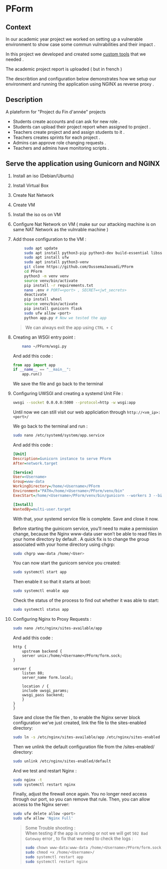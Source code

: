 # PForm 

## Context

In our academic year project we worked on setting up a vulnerable environment to show case some commun vulnrabilities and their impact .

In this project we developed and created some [custom tools](https://github.com/OussemaJaouadi/PFTools) that we needed .

The academic project report is uploaded ( but in french ) 

The describtion and configuration below demonstrates how we setup our environment and running the application using NGINX as reverse proxy .

## Description 

A plateform for "Project du Fin d'année" projects

* Students create accounts and can ask for new role .
* Students can upload their project report when assigned to project .
* Teachers create project and and assign students to it .
* Teachers creates sprints for each project .
* Admins can approve role changing requests .
* Teachers and admins have monitoring scripts .

## Serve the application using Gunicorn and NGINX

1. Install an iso (Debian/Ubuntu)
2. Install Virtual Box
3. Create Nat Network
4. Create VM
5. Install the iso os on VM
6. Configure Nat Network on VM ( make sur our attacking machine is on same NAT Network as the vulnrable machine )
7. Add those configuration to the VM : 
   ```bash
        sudo apt update
        sudo apt install python3-pip python3-dev build-essential libssl-dev libffi-dev python3-setuptools
        sudo apt install ufw
        sudo apt install python3-venv
        git clone https://github.com/OussemaJaouadi/PForm
        cd PForm
        python3 -m venv venv
        source venv/bin/activate
        pip install -r requirements.txt
        nano .env # PORT=<port> , SECRET=<jwt_secrets>
        deactivate
        pip install wheel
        source venv/bin/activate
        pip install gunicorn flask 
        sudo ufw allow <port>
        python app.py # Now we tested the app 
    ```
    > We can always exit the app using `CTRL + C`
8. Creating an WSGI entry point : 
    ```bash
        nano ~/PForm/wsgi.py
    ```
    And add this code :

    ```python
    from app import app
    if __name__ == "__main__":
        app.run()
    ```
    We save the file and go back to the terminal 
9. Configuring UWSGI and creating a systemd Unit File : 
    ```bash
    uwsgi --socket 0.0.0.0:5000 --protocol=http -w wsgi:app
    ```
    Until now we can still visit our web appliciation through `http://<vm_ip>:<port>/`

    We  go back to the terminal and run :
    ```bash
    sudo nano /etc/systemd/system/app.service
    ```
    And add this code :
    ```ini
    [Unit]
    Description=Gunicorn instance to serve PForm
    After=network.target

    [Service]
    User=<Username>
    Group=www-data
    WorkingDirectory=/home/<Username>/PForm
    Environment="PATH=/home/<Username>/PForm/venv/bin"
    ExecStart=/home/<Username>/PForm/venv/bin/gunicorn --workers 3 --bind unix:form.sock wsgi:app

    [Install]
    WantedBy=multi-user.target
    ```	

    With that, your systemd service file is complete. Save and close it now.

    Before starting the guinicorn service, you’ll need to make a permission change, because the Nginx www-data user won’t be able to read files in your home directory by default . A quick fix is to change the group associated with your home directory using chgrp:

    ```bash	
    sudo chgrp www-data /home/<User>
    ```

    You can now start the gunicorn service you created:

    ```bash
    sudo systemctl start app
    ```	
    Then enable it so that it starts at boot:

    ```bash
    sudo systemctl enable app
    ```

    Check the status of the process to find out whether it was able to start:

    ```bash
    sudo systemctl status app
    ```

10. Configuring Nginx to Proxy Requests : 

    ```bash
    sudo nano /etc/nginx/sites-available/app
    ```
    And add this code :

    ```nginx
    http {
        upstream backend {
        server unix:/home/<Username>/PForm/form.sock;
    }

    server {
        listen 80;
        server_name form.local;

        location / {
        include uwsgi_params;
        uwsgi_pass backend;
        }
    }
    }
    ```	

    Save and close the file then , to enable the Nginx server block configuration we’ve just created, link the file to the sites-enabled directory:

    ```bash
    sudo ln -s /etc/nginx/sites-available/app /etc/nginx/sites-enabled
    ```

    Then we unlink the default configuration file from the /sites-enabled/ directory:

    ```bash
    sudo unlink /etc/nginx/sites-enabled/default
    ```

    And we test and restart Nginx :

    ```bash	
    sudo nginx -t
    sudo systemctl restart nginx
    ```

    Finally, adjust the firewall once again. You no longer need access through our port, so you can remove that rule. Then, you can allow access to the Nginx server:

    ```bash
    sudo ufw delete allow <port>
    sudo ufw allow 'Nginx Full'
    ```

    > Some Trouble shooting : <br>
    >When testing if the app is running or not we will get `502 Bad Gateway` error , to fix that we need to check the logs :
    > ```bash
    > sudo chown www-data:www-data /home/<Username>/PForm/form.sock
    > sudo chmod +x /home/<Username>/
    > sudo systemctl restart app
    > sudo systemctl restart nginx
    > ```
